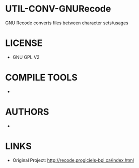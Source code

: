 UTIL-CONV-GNURecode
===================

GNU Recode converts files between character sets/usages

LICENSE
===============
- GNU GPL V2

COMPILE TOOLS
===============
* 

AUTHORS
===============
* 

LINKS
===============
* Original Project: http://recode.progiciels-bpi.ca/index.html





